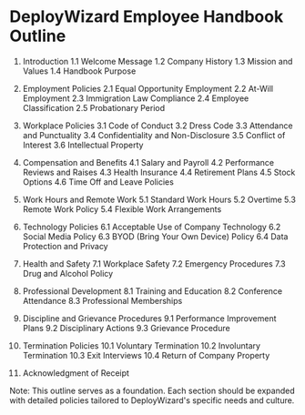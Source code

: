 # DeployWizard Employee Handbook Outline

1. Introduction
   1.1 Welcome Message
   1.2 Company History
   1.3 Mission and Values
   1.4 Handbook Purpose

2. Employment Policies
   2.1 Equal Opportunity Employment
   2.2 At-Will Employment
   2.3 Immigration Law Compliance
   2.4 Employee Classification
   2.5 Probationary Period

3. Workplace Policies
   3.1 Code of Conduct
   3.2 Dress Code
   3.3 Attendance and Punctuality
   3.4 Confidentiality and Non-Disclosure
   3.5 Conflict of Interest
   3.6 Intellectual Property

4. Compensation and Benefits
   4.1 Salary and Payroll
   4.2 Performance Reviews and Raises
   4.3 Health Insurance
   4.4 Retirement Plans
   4.5 Stock Options
   4.6 Time Off and Leave Policies

5. Work Hours and Remote Work
   5.1 Standard Work Hours
   5.2 Overtime
   5.3 Remote Work Policy
   5.4 Flexible Work Arrangements

6. Technology Policies
   6.1 Acceptable Use of Company Technology
   6.2 Social Media Policy
   6.3 BYOD (Bring Your Own Device) Policy
   6.4 Data Protection and Privacy

7. Health and Safety
   7.1 Workplace Safety
   7.2 Emergency Procedures
   7.3 Drug and Alcohol Policy

8. Professional Development
   8.1 Training and Education
   8.2 Conference Attendance
   8.3 Professional Memberships

9. Discipline and Grievance Procedures
   9.1 Performance Improvement Plans
   9.2 Disciplinary Actions
   9.3 Grievance Procedure

10. Termination Policies
    10.1 Voluntary Termination
    10.2 Involuntary Termination
    10.3 Exit Interviews
    10.4 Return of Company Property

11. Acknowledgment of Receipt

Note: This outline serves as a foundation. Each section should be expanded with detailed policies tailored to DeployWizard's specific needs and culture.
